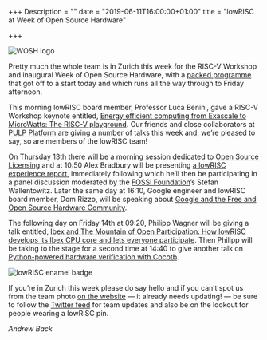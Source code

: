 +++
Description = ""
date = "2019-06-11T16:00:00+01:00"
title = "lowRISC at Week of Open Source Hardware"

+++

![WOSH logo](/img/WOSH_logo_640w.png "WOSH logo")

Pretty much the whole team is in Zurich this week for the RISC-V Workshop and
inaugural Week of Open Source Hardware, with a [packed
programme](https://fossi-foundation.org/wosh/) that got off to a start today and
which runs all the way through to Friday afternoon. 

This morning lowRISC board member, Professor Luca Benini, gave a RISC-V Workshop
keynote entitled, [Energy efficient computing from Exascale to MicroWatts: The
RISC-V
playground](https://tmt.knect365.com/risc-v-workshop-zurich/agenda/1#keynotes_energy-efficient-computing-from-exascale-to-microwatts-the-risc-v-playground).
Our friends and close collaborators at [PULP
Platform](https://pulp-platform.org/) are giving a number of talks this week
and, we’re pleased to say, so are members of the lowRISC team!

On Thursday 13th there will be a morning session dedicated to [Open Source
Licensing](https://fossi-foundation.org/wosh/#licensing) and at 10:50 Alex
Bradbury will be presenting [a lowRISC experience
report](https://fossi-foundation.org/wosh/#event-abstract-5), immediately
following which he’ll then be participating in a panel discussion moderated by
the [FOSSi Foundation](https://fossi-foundation.org/)’s Stefan Wallentowitz.
Later the same day at 16:10, Google engineer and lowRISC board member, Dom
Rizzo, will be speaking about [Google and the Free and Open Source Hardware
Community](https://fossi-foundation.org/wosh/#event-abstract-7).

The following day on Friday 14th at 09:20, Philipp Wagner will be giving a talk
entitled, [Ibex and The Mountain of Open Participation: How lowRISC develops its
Ibex CPU core and lets everyone
participate](https://fossi-foundation.org/wosh/#event-abstract-2). Then Philipp
will be taking to the stage for a second time at 14:40 to give another talk on
[Python-powered hardware verification with
Cocotb](https://fossi-foundation.org/wosh/#event-abstract-4).

![lowRISC enamel badge](/img/lowRISC_enamel_badge_640w.jpg "lowRISC enamel
badge")

If you’re in Zurich this week please do say hello and if you can’t spot us from
the team photo [on the website](https://www.lowrisc.org/about/) — it already
needs updating! — be sure to follow the [Twitter
feed](https://twitter.com/lowrisc) for team updates and also be on the lookout
for people wearing a lowRISC pin.

_Andrew Back_
